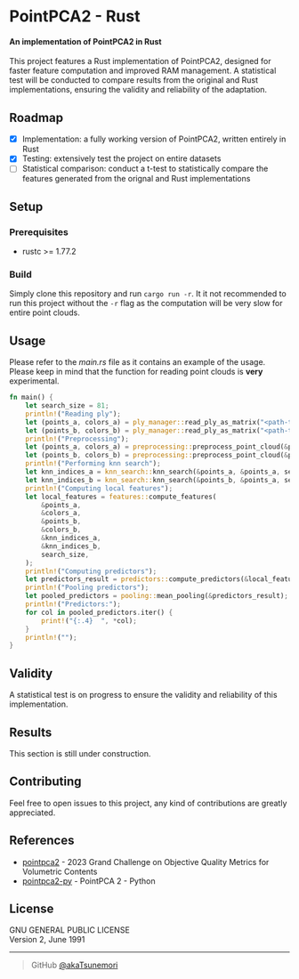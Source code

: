 # PointPCA2 - Rust
#### An implementation of PointPCA2 in Rust

This project features a Rust implementation of PointPCA2, designed for faster feature computation and improved RAM management. A statistical test will be conducted to compare results from the original and Rust implementations, ensuring the validity and reliability of the adaptation.

## Roadmap
- [x] Implementation: a fully working version of PointPCA2, written entirely in Rust
- [x] Testing: extensively test the project on entire datasets 
- [ ] Statistical comparison: conduct a t-test to statistically compare the features generated from the orignal and Rust implementations

## Setup

### Prerequisites
- rustc >= 1.77.2

### Build
Simply clone this repository and run ```cargo run -r```. It it not recommended to run this project without the ```-r``` flag as the computation will be very slow for entire point clouds.

## Usage
Please refer to the *main.rs* file as it contains an example of the usage. Please keep in mind that the function for reading point clouds is **very** experimental.

```rust
fn main() {
    let search_size = 81;
    println!("Reading ply");
    let (points_a, colors_a) = ply_manager::read_ply_as_matrix("<path-to-reference>");
    let (points_b, colors_b) = ply_manager::read_ply_as_matrix("<path-to-test>");
    println!("Preprocessing");
    let (points_a, colors_a) = preprocessing::preprocess_point_cloud(&points_a, &colors_a);
    let (points_b, colors_b) = preprocessing::preprocess_point_cloud(&points_b, &colors_b);
    println!("Performing knn search");
    let knn_indices_a = knn_search::knn_search(&points_a, &points_a, search_size);
    let knn_indices_b = knn_search::knn_search(&points_b, &points_a, search_size);
    println!("Computing local features");
    let local_features = features::compute_features(
        &points_a,
        &colors_a,
        &points_b,
        &colors_b,
        &knn_indices_a,
        &knn_indices_b,
        search_size,
    );
    println!("Computing predictors");
    let predictors_result = predictors::compute_predictors(&local_features);
    println!("Pooling predictors");
    let pooled_predictors = pooling::mean_pooling(&predictors_result);
    println!("Predictors:");
    for col in pooled_predictors.iter() {
        print!("{:.4}  ", *col);
    }
    println!("");
}
```

## Validity
A statistical test is on progress to ensure the validity and reliability of this implementation.

## Results
This section is still under construction.

## Contributing
Feel free to open issues to this project, any kind of contributions are greatly appreciated.

## References
- [pointpca2](https://github.com/cwi-dis/pointpca2/) - 2023 Grand Challenge on Objective Quality Metrics for Volumetric Contents
- [pointpca2-py](https://github.com/akaTsunemori/pointpca2-py) - PointPCA 2 - Python

## License
GNU GENERAL PUBLIC LICENSE<br>
Version 2, June 1991

---

> GitHub [@akaTsunemori](https://github.com/akaTsunemori)

